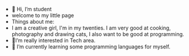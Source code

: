 - 👋 Hi, I’m student
- welcome to my little page
- Things about me:
- I am a creative girl, I'm in my twenties.
  I am very good at cooking, photography and drawing cats, I also want to be good at programming.
- 🥰I’m really interested in Tech area.
- 🌱 I’m currently learning some programming languages for myself.

